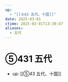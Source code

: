 ```yaml
---
up:
  - "[[⑤43 五代、十国]]"
date: 2025-03-01
ctime: 2025-03-01T13:30:47
aliases:
  - 五代
---
```


# ⑤431 五代

- up: [[⑤43 五代、十国]]
